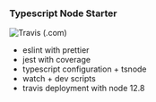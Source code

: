 ### Typescript Node Starter

![Travis (.com)](https://img.shields.io/travis/com/bmitchinson/ts-node-starter?logo=travis&style=for-the-badge)

-   eslint with prettier
-   jest with coverage
-   typescript configuration + tsnode
-   watch + dev scripts
-   travis deployment with node 12.8
